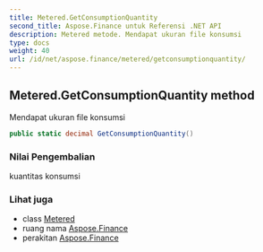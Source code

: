 ```yaml
---
title: Metered.GetConsumptionQuantity
second_title: Aspose.Finance untuk Referensi .NET API
description: Metered metode. Mendapat ukuran file konsumsi
type: docs
weight: 40
url: /id/net/aspose.finance/metered/getconsumptionquantity/
---
```

## Metered.GetConsumptionQuantity method

Mendapat ukuran file konsumsi

```csharp
public static decimal GetConsumptionQuantity()
```

### Nilai Pengembalian

kuantitas konsumsi

### Lihat juga

* class [Metered](../)
* ruang nama [Aspose.Finance](../../metered/)
* perakitan [Aspose.Finance](../../../)


